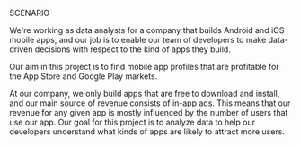 
SCENARIO

We're working as data analysts for a company that builds Android and iOS mobile apps, and our job is to enable 
our team of developers to make data-driven decisions with respect to the kind of apps they build.

Our aim in this project is to find mobile app profiles that are profitable for the App Store and 
Google Play markets. 

At our company, we only build apps that are free to download and install, and our main source of revenue consists 
of in-app ads. This means that our revenue for any given app is mostly influenced by the number of 
users that use our app. Our goal for this project is to analyze data to help our developers understand what 
kinds of apps are likely to attract more users.
